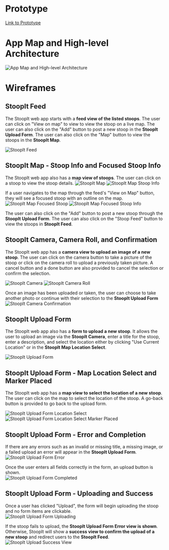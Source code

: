 # Prototype

[Link to Prototype](https://www.figma.com/file/TzBnPo9hP4jpvrlr4lr1GE/StoopIt?node-id=26%3A375&t=7CPBMIrICX19Gqay-1)

# App Map and High-level Architecture

<!-- App Map Image -->

![App Map and High-level Architecture](ux-design/0-app-map-architecture.png)

# Wireframes

<!-- Wireframe Description -->

## StoopIt Feed

The StoopIt web app starts with a **feed view of the listed stoops**. The user can click on "View on map" to view to view the stoop on a live map. The user can also click on the "Add" button to post a new stoop in the **StoopIt Upload Form**. The user can also click on the "Map" button to view the stoops in the **StoopIt Map**.

![StoopIt Feed](ux-design/1-stoop-feed.png)

## StoopIt Map - Stoop Info and Focused Stoop Info

The StoopIt web app also has a **map view of stoops**. The user can click on a stoop to view the stoop details.
![StoopIt Map](ux-design/2-stoop-map.png)
![StoopIt Map Stoop Info](ux-design/3-stoop-map-stoop-info.png)

If a user navigates to the map through the feed's "View on Map" button, they will see a focused stoop with an outline on the map.
![StoopIt Map Focused Stoop](ux-design/4-stoop-map-focused-stoop.png)
![StoopIt Map Focused Stoop Info](ux-design/5-stoop-map-focused-stoop-stoop-info.png)

The user can also click on the "Add" button to post a new stoop through the **StoopIt Upload Form**. The user can also click on the "Stoop Feed" button to view the stoops in **StoopIt Feed**.

## StoopIt Camera, Camera Roll, and Confirmation

The StoopIt web app has a **camera view to upload an image of a new stoop**. The user can click on the camera button to take a picture of the stoop or click on the camera roll to upload a previously taken picture. A cancel button and a done button are also provided to cancel the selection or confirm the selection.

![StoopIt Camera](ux-design/6-camera.png)
![StoopIt Camera Roll](ux-design/7-camera-roll.png)

Once an image has been uploaded or taken, the user can choose to take another photo or continue with their selection to the **StoopIt Upload Form**
![StoopIt Camera Confirmation](ux-design/8-camera-confirm.png)

## StoopIt Upload Form

The StoopIt web app also has a **form to upload a new stoop**. It allows the user to upload an image via the **StoopIt Camera**, enter a title for the stoop, enter a description, and select the location either by clicking "Use Current Location" or in the **StoopIt Map Location Select**.

![StoopIt Upload Form](ux-design/9-upload-stoop-form.png)

## StoopIt Upload Form - Map Location Select and Marker Placed

The StoopIt web app has a **map view to select the location of a new stoop**. The user can click on the map to select the location of the stoop. A go-back button is provided to go back to the upload form.

![StoopIt Upload Form Location Select](ux-design/10-upload-stoop-form-location-select.png)
![StoopIt Upload Form Location Select Marker Placed](ux-design/11-upload-stoop-form-location-select-marker-placed.png)

## StoopIt Upload Form - Error and Completion

If there are any errors such as an invalid or missing title, a missing image, or a failed upload an error will appear in the **StoopIt Upload Form**.
![StoopIt Upload Form Error](ux-design/12-upload-stoop-form-error.png)

Once the user enters all fields correctly in the form, an upload button is shown.<br />
![StoopIt Upload Form Completed](ux-design/13-upload-stoop-form-completed.png)

## StoopIt Upload Form - Uploading and Success

Once a user has clicked "Upload", the form will begin uploading the stoop and no form items are clickable.<br />
![StoopIt Upload Form Uploading](ux-design/14-upload-stoop-form-uploading.png)

If the stoop fails to upload, the **StoopIt Upload Form Error view is shown**. Otherwise, StoopIt will show a **success view to confirm the upload of a new stoop** and redirect users to the **StoopIt Feed**.
![StoopIt Upload Success View](ux-design/15-upload-stoop-form-success.png)
